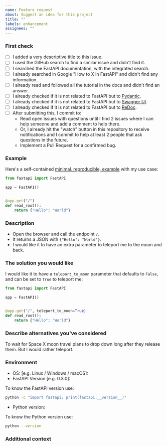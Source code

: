 ```yaml
---
name: Feature request
about: Suggest an idea for this project
title: ""
labels: enhancement
assignees: ""
---
```


### First check

- [ ] I added a very descriptive title to this issue.
- [ ] I used the GitHub search to find a similar issue and didn't find it.
- [ ] I searched the FastAPI documentation, with the integrated search.
- [ ] I already searched in Google "How to X in FastAPI" and didn't find any information.
- [ ] I already read and followed all the tutorial in the docs and didn't find an answer.
- [ ] I already checked if it is not related to FastAPI but to [Pydantic](https://github.com/samuelcolvin/pydantic).
- [ ] I already checked if it is not related to FastAPI but to [Swagger UI](https://github.com/swagger-api/swagger-ui).
- [ ] I already checked if it is not related to FastAPI but to [ReDoc](https://github.com/Redocly/redoc).
- [ ] After submitting this, I commit to:
  - Read open issues with questions until I find 2 issues where I can help someone and add a comment to help there.
  - Or, I already hit the "watch" button in this repository to receive notifications and I commit to help at least 2 people that ask questions in the future.
  - Implement a Pull Request for a confirmed bug.

<!--

I'm asking all this because answering questions and solving problems in GitHub issues consumes a lot of time. I end up not being able to add new features, fix bugs, review Pull Requests, etc. as fast as I wish because I have to spend too much time handling issues.

All that, on top of all the incredible help provided by a bunch of community members that give a lot of their time to come here and help others.

That's a lot of work they are doing, but if more FastAPI users came to help others like them just a little bit more, it would be much less effort for them (and you and me 😅).

-->

### Example

Here's a self-contained [minimal, reproducible, example](https://stackoverflow.com/help/minimal-reproducible-example) with my use case:

<!-- Replace the code below with your own self-contained, minimal, reproducible, example -->

```Python
from fastapi import FastAPI

app = FastAPI()


@app.get("/")
def read_root():
    return {"Hello": "World"}
```

### Description

<!-- Replace the content below with your own feature request -->

- Open the browser and call the endpoint `/`.
- It returns a JSON with `{"Hello": "World"}`.
- I would like it to have an extra parameter to teleport me to the moon and back.

### The solution you would like

<!-- Replace this with your own content -->

I would like it to have a `teleport_to_moon` parameter that defaults to `False`, and can be set to `True` to teleport me:

```Python
from fastapi import FastAPI

app = FastAPI()


@app.get("/", teleport_to_moon=True)
def read_root():
    return {"Hello": "World"}
```

### Describe alternatives you've considered

<!-- Replace this with your own ideas -->

To wait for Space X moon travel plans to drop down long after they release them. But I would rather teleport.

### Environment

- OS: [e.g. Linux / Windows / macOS]:
- FastAPI Version [e.g. 0.3.0]:

To know the FastAPI version use:

```bash
python -c "import fastapi; print(fastapi.__version__)"
```

- Python version:

To know the Python version use:

```bash
python --version
```

### Additional context

<!-- Add any other context or screenshots about the question here. -->
